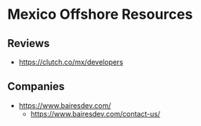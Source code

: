 
# Mexico Offshore Resources

## Reviews
- https://clutch.co/mx/developers

## Companies
- https://www.bairesdev.com/
  + https://www.bairesdev.com/contact-us/
